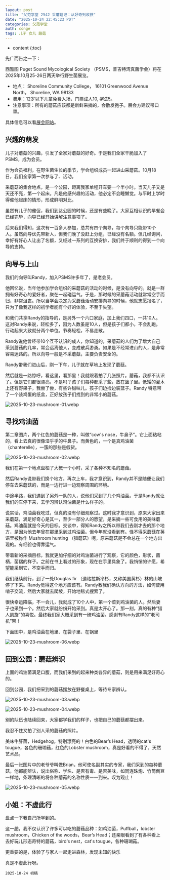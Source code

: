 ```yaml
---
layout: post
title: "父范学堂 2542 采蘑菇记：从好奇到收获"
date: "2025-10-24 22:45:23 PDT"
categories: 父范学堂
auth: conge
tags: 儿子 女儿 蘑菇
---
```

* content
{:toc}

先广而告之一下：

西雅图 Puget Sound Mycological Society （PSMS，普吉特湾真菌学会）将在2025年10月25-26日两天举行野生菌展览。  
* 地点： Shoreline Community College， 16101 Greenwood Avenue North， Shoreline, WA 98133
* 费用：12岁以下儿童免费入场，门票成人$10, 学生$5。
* 注意事项：所有的蘑菇应该都是新鲜采摘的，会散发孢子。展会方建议带口罩。

具体信息可以看[展会网站](https://www.psms.org/show.php)。




## 兴趣的萌发

儿子对蘑菇的兴趣，引发了全家对蘑菇的好奇。于是我们全家干脆加入了 PSMS，成为会员。

作为会员福利，在野生菌生长的季节，学会组织成员一起进山采蘑菇。10月18日，我们全家第一次参与了、活动。

采蘑菇的集合地点，是一个公园，距离我家单程开车要一个半小时。当天儿子又是天还不亮，第一个起床。凡是他感兴趣的活动，他必定不会睡懒觉。与平时上学时得催他起床的情形，形成鲜明对比。

虽然有儿子的催促，我们到达公园的时候，还是有些晚了。大家互相认识的早餐会已经完毕，向导已经开始讲解注意事项了。

后来我们得知，这次有一百多人参加，总共有四个向导，每个向导只能带10个人。虽然向导优先带新人，但我们晚了没赶上分组，已经没有名额。但几经询问，幸好有好心人让出了名额，又经过一系列的互换安排，我们终于顺利的得到一个向导的支持。

## 向导与上山

我们的向导叫Randy，加入PSMS许多年了，是老会员。

他回忆说，当年他参加学会组织的采蘑菇的活动的时候，是没有向导的。就是一群拥有好奇心的爱好者，聚在一起碰运气。于是，那时候的采蘑菇活动就常常空手而归，非常沮丧。所以当学会决定为采蘑菇活动安排向导的时候，他就志愿报名了，只为了像我这样的初学者能有个好的体验，不至于失望。

和我们共享Randy的指导的，是另外一个六口家庭，加上我们四口，一共10人。这对Randy来说，轻松多了，因为人数虽是10人，但是孩子们都小，不会乱跑。行动起来大致就分两个单位。节奏轻松，不易走散。

Randy说他曾经带10个互不认识的成人，你知道的，采蘑菇的人们为了增大自己采到蘑菇的几率，常会远离他人，变成散兵游勇。如果是不经常进山的人，是非常容易迷路的。所以向导一般是不采蘑菇，主要负责安全的。

Randy带我们进山后，刚一下车，儿子就在草地上发现了蘑菇。

然后就是一路惊呼，看这里，看那里！我就跟着拍了几张照片。蘑菇，我都不认识了。但是它们都很漂亮，不是吗？孩子们每种都采了些，放在篮子里。低矮的灌木上还有野果子，我尝了尝，有些许甜味儿。孩子们边捡边装篮子。Randy 特意带了一个装鸡蛋的纸盒，正好放孩子们找到的非常小的蘑菇。

![2025-10-23-mushroom-01.webp](https://s2.loli.net/2025/10/24/1AYsJBU7LT8woIG.webp)

## 寻找鸡油菌

第二章图片，两个红色的蘑菇是一种，叫做“cow's nose，牛鼻子”。它上面粘粘的，看上去真的很像湿乎乎的牛鼻子。而黄色的，一个是真鸡油菌（chanterelle），一簇的那些是假货。

![2025-10-23-mushroom-02.webp](https://s2.loli.net/2025/10/24/QB1aDMvu8mU2LJs.webp)

我们在第一个地点盘桓了大概一个小时，采了各种不知名的蘑菇。

然后Randy说带我们换个地方。再次上车，我才意识到，Randy并不是随便让我们停车去采蘑菇的，而是一边行进一边观察周围的环境。

中途半路，我们遇到了另外一队的人，说他们采到了几个鸡油菌。于是Randy就让我们的车停下来，去学习辨认鸡油菌是什么样子的。

说实话，鸡油菌我吃过，但真的没有仔细观察过。这时我才意识到，原来大家出来采蘑菇，满足好奇心是其一，至少一部分人的愿望，是采摘一些可食用的美味蘑菇。鸡油菌就是今天的目标。交谈中，得知Randy之所以带我们去刚才去的那个地方，是因为他去年曾在那里采到过鸡油菌。但今年就没看到有。怪不得采蘑菇在英语里被称作 Mushroom hunting （猎蘑菇）呢，原来蘑菇是不会总在一个地方出现的。有经验也得靠运气。

带着新的采摘目标，我就更加仔细的对鸡油菌进行了观察，它的颜色，形状，菌柄，菌褶的样子。之前在书上看过的形象，现在在手里具象了。我悄悄的许愿，希望能采到它，不空手而归。

我们继续前行，到了一处Douglas fir （道格拉斯冷杉，又称美国黄杉）林的山坡停了下来。Randy觉得这个地方应该有。Randy教我们确认方向的方法，如何使用哨子交流，然后大家就去爬坡，开始地毯式搜索了。

很快幸运降临，不一会儿，我就成了10个人中，第一个菜到鸡油菌的人。然后妻子也采到一个。然后大家就纷纷开始采到。真是太开心了。那一刻，真的有种“猎人凯旋”的喜悦。最终我们家大概采到有一磅鸡油菌。感谢有Randy这样的“老司机”带！

下面图中，是鸡油菌在地里、在袋子里、在锅里

![2025-10-23-mushroom-06.webp](https://s2.loli.net/2025/10/24/AEYfWtgJuLHTZKV.webp)

## 回到公园：蘑菇辨识

上面的鸡油菌满足口腹，而我们采到的起来种类各异的蘑菇，则是用来满足好奇心的。

回到公园，我们把采到的蘑菇摆放在野餐桌上，等待专家辨认。

![2025-10-23-mushroom-03.webp](https://s2.loli.net/2025/10/24/3Ddv7kOHBWRxZwP.webp)

![2025-10-23-mushroom-04.webp](https://s2.loli.net/2025/10/24/hbRGCtVZ34BFxPw.webp)

别的队伍也陆续回来，大家都学我们的样子，也把自己的蘑菇都摆出来。

我忍不住又拍了别人采的蘑菇的照片。

美味牛肝菌，Hedgehog，特别漂亮的！白色的Bear’s Head，透明的cat's tougue，各色的珊瑚菇，红色的Lobster mushroom，真是好看的不得了，天然艺术品。

最后一张图片中的老爷爷叫做Brian，他可使名副其实的专家，我们采到的每种蘑菇，他都能辨认，说出俗称、学名、是否有毒、是否美味，如同连珠炮、竹筒倒豆一样地，条理清晰的将各种蘑菇的名称性质一一到来。叹为观止！

![2025-10-23-mushroom-05.webp](https://s2.loli.net/2025/10/24/Mp1qIV6UnB4PxLy.webp)

## 小姐：不虚此行

盘点一下我自己所学到的。

这一趟，我不仅认识了许多可以吃的蘑菇品种：如鸡油菌，Puffball，lobster mushroom，Chicken of the woods，Bear’s Head；还亲眼看到了有各种看上去好玩儿形态奇特的蘑菇，bird‘s nest，cat's tougue，各种珊瑚菇。

更重要的是，体验了与家人一起走进森林，发现未知的快乐

真是不虚此行呀。


```
2025-10-24 初稿
```
